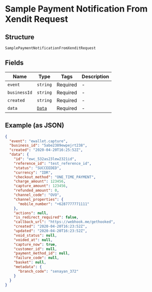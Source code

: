 
# Sample Payment Notification From Xendit Request

## Structure

`SamplePaymentNotificationFromXenditRequest`

## Fields

| Name | Type | Tags | Description |
|  --- | --- | --- | --- |
| `event` | `string` | Required | - |
| `businessId` | `string` | Required | - |
| `created` | `string` | Required | - |
| `data` | [`Data`](/doc/models/data.md) | Required | - |

## Example (as JSON)

```json
{
  "event": "ewallet.capture",
  "business_id": "5abe2389ewpejrt238",
  "created": "2020-04-20T16:25:52Z",
  "data": {
    "id": "ewc_532as23lew2321id",
    "reference_id": "test_reference_id",
    "status": "SUCCEEDED",
    "currency": "IDR",
    "checkout_method": "ONE_TIME_PAYMENT",
    "charge_amount": 123456,
    "capture_amount": 123456,
    "refunded_amount": 0,
    "channel_code": "OVO",
    "channel_properties": {
      "mobile_number": "+6287777771111"
    },
    "actions": null,
    "is_redirect_required": false,
    "callback_url": "https://webhook.me/gethooked",
    "created": "2020-04-20T16:23:52Z",
    "updated": "2020-04-20T16:23:52Z",
    "void_status": null,
    "voided_at": null,
    "capture_now": true,
    "customer_id": null,
    "payment_method_id": null,
    "failure_code": null,
    "basket": null,
    "metadata": {
      "branch_code": "senayan_372"
    }
  }
}
```

